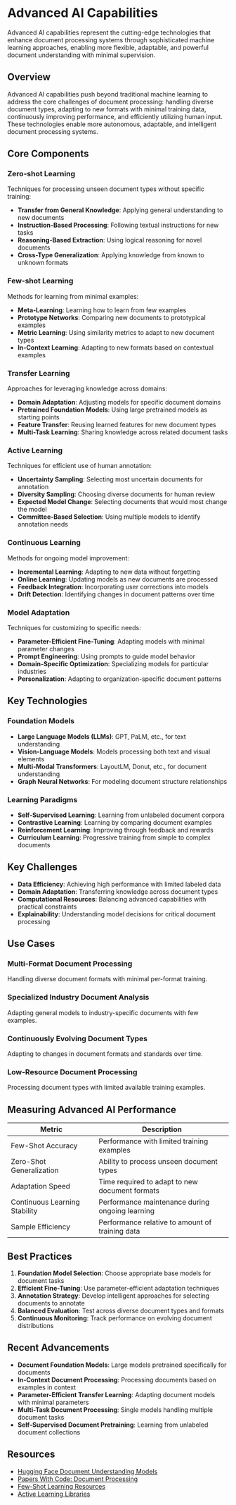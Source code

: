 # Advanced AI Capabilities

Advanced AI capabilities represent the cutting-edge technologies that enhance document processing systems through sophisticated machine learning approaches, enabling more flexible, adaptable, and powerful document understanding with minimal supervision.

## Overview

Advanced AI capabilities push beyond traditional machine learning to address the core challenges of document processing: handling diverse document types, adapting to new formats with minimal training data, continuously improving performance, and efficiently utilizing human input. These technologies enable more autonomous, adaptable, and intelligent document processing systems.

## Core Components

### Zero-shot Learning

Techniques for processing unseen document types without specific training:

- **Transfer from General Knowledge**: Applying general understanding to new documents
- **Instruction-Based Processing**: Following textual instructions for new tasks
- **Reasoning-Based Extraction**: Using logical reasoning for novel documents
- **Cross-Type Generalization**: Applying knowledge from known to unknown formats

### Few-shot Learning

Methods for learning from minimal examples:

- **Meta-Learning**: Learning how to learn from few examples
- **Prototype Networks**: Comparing new documents to prototypical examples
- **Metric Learning**: Using similarity metrics to adapt to new document types
- **In-Context Learning**: Adapting to new formats based on contextual examples

### Transfer Learning

Approaches for leveraging knowledge across domains:

- **Domain Adaptation**: Adjusting models for specific document domains
- **Pretrained Foundation Models**: Using large pretrained models as starting points
- **Feature Transfer**: Reusing learned features for new document types
- **Multi-Task Learning**: Sharing knowledge across related document tasks

### Active Learning

Techniques for efficient use of human annotation:

- **Uncertainty Sampling**: Selecting most uncertain documents for annotation
- **Diversity Sampling**: Choosing diverse documents for human review
- **Expected Model Change**: Selecting documents that would most change the model
- **Committee-Based Selection**: Using multiple models to identify annotation needs

### Continuous Learning

Methods for ongoing model improvement:

- **Incremental Learning**: Adapting to new data without forgetting
- **Online Learning**: Updating models as new documents are processed
- **Feedback Integration**: Incorporating user corrections into models
- **Drift Detection**: Identifying changes in document patterns over time

### Model Adaptation

Techniques for customizing to specific needs:

- **Parameter-Efficient Fine-Tuning**: Adapting models with minimal parameter changes
- **Prompt Engineering**: Using prompts to guide model behavior
- **Domain-Specific Optimization**: Specializing models for particular industries
- **Personalization**: Adapting to organization-specific document patterns

## Key Technologies

### Foundation Models

- **Large Language Models (LLMs)**: GPT, PaLM, etc., for text understanding
- **Vision-Language Models**: Models processing both text and visual elements
- **Multi-Modal Transformers**: LayoutLM, Donut, etc., for document understanding
- **Graph Neural Networks**: For modeling document structure relationships

### Learning Paradigms

- **Self-Supervised Learning**: Learning from unlabeled document corpora
- **Contrastive Learning**: Learning by comparing document examples
- **Reinforcement Learning**: Improving through feedback and rewards
- **Curriculum Learning**: Progressive training from simple to complex documents

## Key Challenges

- **Data Efficiency**: Achieving high performance with limited labeled data
- **Domain Adaptation**: Transferring knowledge across document types
- **Computational Resources**: Balancing advanced capabilities with practical constraints
- **Explainability**: Understanding model decisions for critical document processing

## Use Cases

### Multi-Format Document Processing

Handling diverse document formats with minimal per-format training.

### Specialized Industry Document Analysis

Adapting general models to industry-specific documents with few examples.

### Continuously Evolving Document Types

Adapting to changes in document formats and standards over time.

### Low-Resource Document Processing

Processing document types with limited available training examples.

## Measuring Advanced AI Performance

| Metric | Description |
|--------|-------------|
| Few-Shot Accuracy | Performance with limited training examples |
| Zero-Shot Generalization | Ability to process unseen document types |
| Adaptation Speed | Time required to adapt to new document formats |
| Continuous Learning Stability | Performance maintenance during ongoing learning |
| Sample Efficiency | Performance relative to amount of training data |

## Best Practices

1. **Foundation Model Selection**: Choose appropriate base models for document tasks
2. **Efficient Fine-Tuning**: Use parameter-efficient adaptation techniques
3. **Annotation Strategy**: Develop intelligent approaches for selecting documents to annotate
4. **Balanced Evaluation**: Test across diverse document types and formats
5. **Continuous Monitoring**: Track performance on evolving document distributions

## Recent Advancements

- **Document Foundation Models**: Large models pretrained specifically for documents
- **In-Context Document Processing**: Processing documents based on examples in context
- **Parameter-Efficient Transfer Learning**: Adapting document models with minimal parameters
- **Multi-Task Document Processing**: Single models handling multiple document tasks
- **Self-Supervised Document Pretraining**: Learning from unlabeled document collections

## Resources

- [Hugging Face Document Understanding Models](https://huggingface.co/models?pipeline_tag=document-question-answering)
- [Papers With Code: Document Processing](https://paperswithcode.com/task/document-understanding)
- [Few-Shot Learning Resources](https://github.com/open-mmlab/mmfewshot)
- [Active Learning Libraries](https://github.com/topics/active-learning)
